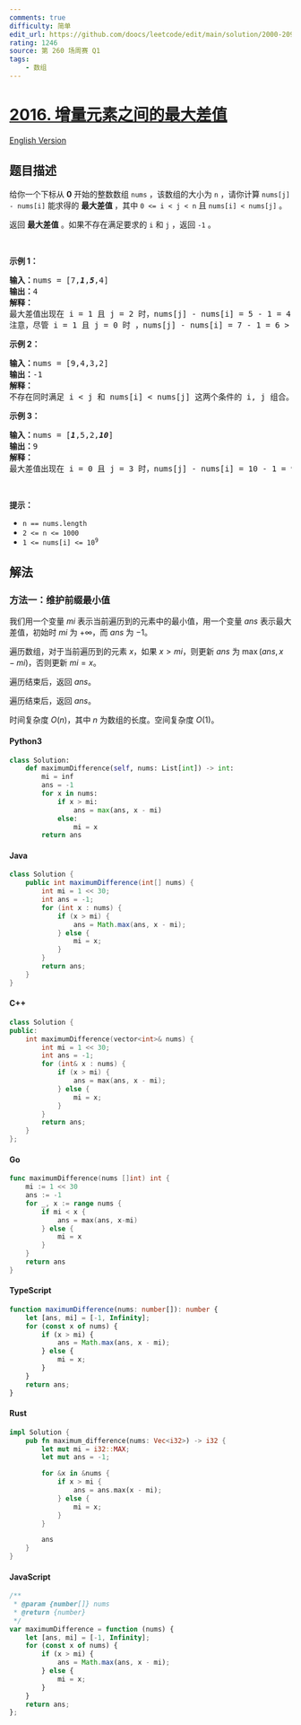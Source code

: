 ```yaml
---
comments: true
difficulty: 简单
edit_url: https://github.com/doocs/leetcode/edit/main/solution/2000-2099/2016.Maximum%20Difference%20Between%20Increasing%20Elements/README.md
rating: 1246
source: 第 260 场周赛 Q1
tags:
    - 数组
---
```


<!-- problem:start -->

# [2016. 增量元素之间的最大差值](https://leetcode.cn/problems/maximum-difference-between-increasing-elements)

[English Version](/solution/2000-2099/2016.Maximum%20Difference%20Between%20Increasing%20Elements/README_EN.md)

## 题目描述

<!-- description:start -->

<p>给你一个下标从 <strong>0</strong> 开始的整数数组 <code>nums</code> ，该数组的大小为 <code>n</code> ，请你计算 <code>nums[j] - nums[i]</code> 能求得的 <strong>最大差值 </strong>，其中 <code>0 &lt;= i &lt; j &lt; n</code> 且 <code>nums[i] &lt; nums[j]</code> 。</p>

<p>返回 <strong>最大差值</strong> 。如果不存在满足要求的 <code>i</code> 和 <code>j</code> ，返回 <code>-1</code> 。</p>

<p>&nbsp;</p>

<p><strong>示例 1：</strong></p>

<pre><strong>输入：</strong>nums = [7,<em><strong>1</strong></em>,<em><strong>5</strong></em>,4]
<strong>输出：</strong>4
<strong>解释：</strong>
最大差值出现在 i = 1 且 j = 2 时，nums[j] - nums[i] = 5 - 1 = 4 。
注意，尽管 i = 1 且 j = 0 时 ，nums[j] - nums[i] = 7 - 1 = 6 &gt; 4 ，但 i &gt; j 不满足题面要求，所以 6 不是有效的答案。
</pre>

<p><strong>示例 2：</strong></p>

<pre><strong>输入：</strong>nums = [9,4,3,2]
<strong>输出：</strong>-1
<strong>解释：</strong>
不存在同时满足 i &lt; j 和 nums[i] &lt; nums[j] 这两个条件的 i, j 组合。
</pre>

<p><strong>示例 3：</strong></p>

<pre><strong>输入：</strong>nums = [<em><strong>1</strong></em>,5,2,<em><strong>10</strong></em>]
<strong>输出：</strong>9
<strong>解释：</strong>
最大差值出现在 i = 0 且 j = 3 时，nums[j] - nums[i] = 10 - 1 = 9 。
</pre>

<p>&nbsp;</p>

<p><strong>提示：</strong></p>

<ul>
	<li><code>n == nums.length</code></li>
	<li><code>2 &lt;= n &lt;= 1000</code></li>
	<li><code>1 &lt;= nums[i] &lt;= 10<sup>9</sup></code></li>
</ul>

<!-- description:end -->

## 解法

<!-- solution:start -->

### 方法一：维护前缀最小值

我们用一个变量 $\textit{mi}$ 表示当前遍历到的元素中的最小值，用一个变量 $\textit{ans}$ 表示最大差值，初始时 $\textit{mi}$ 为 $+\infty$，而 $\textit{ans}$ 为 $-1$。

遍历数组，对于当前遍历到的元素 $x$，如果 $x \gt \textit{mi}$，则更新 $\textit{ans}$ 为 $\max(\textit{ans}, x - \textit{mi})$，否则更新 $\textit{mi} = x$。

遍历结束后，返回 $\textit{ans}$。

遍历结束后，返回 $ans$。

时间复杂度 $O(n)$，其中 $n$ 为数组的长度。空间复杂度 $O(1)$。

<!-- tabs:start -->

#### Python3

```python
class Solution:
    def maximumDifference(self, nums: List[int]) -> int:
        mi = inf
        ans = -1
        for x in nums:
            if x > mi:
                ans = max(ans, x - mi)
            else:
                mi = x
        return ans
```

#### Java

```java
class Solution {
    public int maximumDifference(int[] nums) {
        int mi = 1 << 30;
        int ans = -1;
        for (int x : nums) {
            if (x > mi) {
                ans = Math.max(ans, x - mi);
            } else {
                mi = x;
            }
        }
        return ans;
    }
}
```

#### C++

```cpp
class Solution {
public:
    int maximumDifference(vector<int>& nums) {
        int mi = 1 << 30;
        int ans = -1;
        for (int& x : nums) {
            if (x > mi) {
                ans = max(ans, x - mi);
            } else {
                mi = x;
            }
        }
        return ans;
    }
};
```

#### Go

```go
func maximumDifference(nums []int) int {
	mi := 1 << 30
	ans := -1
	for _, x := range nums {
		if mi < x {
			ans = max(ans, x-mi)
		} else {
			mi = x
		}
	}
	return ans
}
```

#### TypeScript

```ts
function maximumDifference(nums: number[]): number {
    let [ans, mi] = [-1, Infinity];
    for (const x of nums) {
        if (x > mi) {
            ans = Math.max(ans, x - mi);
        } else {
            mi = x;
        }
    }
    return ans;
}
```

#### Rust

```rust
impl Solution {
    pub fn maximum_difference(nums: Vec<i32>) -> i32 {
        let mut mi = i32::MAX;
        let mut ans = -1;

        for &x in &nums {
            if x > mi {
                ans = ans.max(x - mi);
            } else {
                mi = x;
            }
        }

        ans
    }
}
```

#### JavaScript

```js
/**
 * @param {number[]} nums
 * @return {number}
 */
var maximumDifference = function (nums) {
    let [ans, mi] = [-1, Infinity];
    for (const x of nums) {
        if (x > mi) {
            ans = Math.max(ans, x - mi);
        } else {
            mi = x;
        }
    }
    return ans;
};
```

<!-- tabs:end -->

<!-- solution:end -->

<!-- problem:end -->
